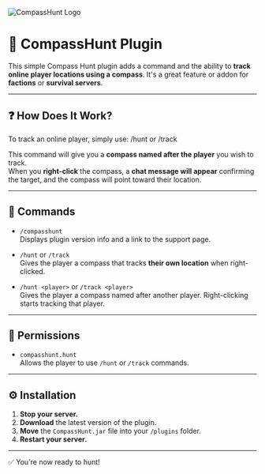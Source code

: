 ![CompassHunt Logo](https://i.imgur.com/3g3hEVL.png)

# 🧭 CompassHunt Plugin

This simple Compass Hunt plugin adds a command and the ability to **track online player locations using a compass**. It's a great feature or addon for **factions** or **survival servers**.

---

## ❓ How Does It Work?

To track an online player, simply use: /hunt <player> or /track <player>


This command will give you a **compass named after the player** you wish to track.  
When you **right-click** the compass, a **chat message will appear** confirming the target, and the compass will point toward their location.

---

## 📜 Commands

- `/compasshunt`  
  Displays plugin version info and a link to the support page.

- `/hunt` or `/track`  
  Gives the player a compass that tracks **their own location** when right-clicked.

- `/hunt <player>` or `/track <player>`  
  Gives the player a compass named after another player. Right-clicking starts tracking that player.

---

## 🔐 Permissions

- `compasshunt.hunt`  
  Allows the player to use `/hunt` or `/track` commands.

---

## ⚙️ Installation

1. **Stop your server.**  
2. **Download** the latest version of the plugin.  
3. **Move** the `CompassHunt.jar` file into your `/plugins` folder.  
4. **Restart your server.**

---

✅ You're now ready to hunt!
